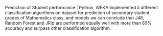 Prediction of Student performance | Python, WEKA
Implemented 5 different classification algorithms on dataset for prediction of secondary student grades of Mathematics class, and models we can conclude that J48, Random Forest and JRip are performed equally well with more than 89% accuracy and surpass other classification algorithm.
